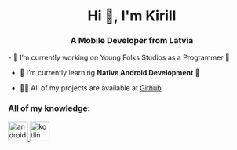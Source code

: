 <h1 align="center">Hi 👋, I'm Kirill</h1>
<h3 align="center">A Mobile Developer from Latvia</h3>
- 🔭 I’m currently working on Young Folks Studios as a Programmer 🏢
  
- 🌱 I’m currently learning **Native Android Development** 📱

- 👨‍💻 All of my projects are available at [Github](Github)
<p align="left">
</p>
<h3 align="left">All of my knowledge:</h3>
<p align="left"> 
<a href="https://developer.android.com" target="_blank" rel="noreferrer"> <img src="https://upload.wikimedia.org/wikipedia/commons/thumb/6/64/Android_logo_2019_%28stacked%29.svg/2346px-Android_logo_2019_%28stacked%29.svg.png" alt="android" width="40" height="40"/> </a> 
<a href="https://kotlinlang.org" target="_blank" rel="noreferrer"> <img src="https://www.vectorlogo.zone/logos/kotlinlang/kotlinlang-icon.svg" alt="kotlin" width="40" height="40"/> </a> 
